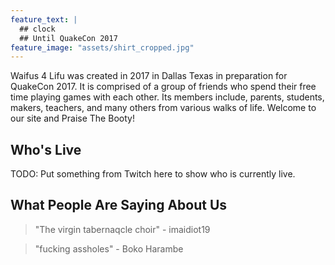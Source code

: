 ```yaml
---
feature_text: |
  ## clock
  ## Until QuakeCon 2017
feature_image: "assets/shirt_cropped.jpg"
---
```


Waifus 4 Lifu was created in 2017 in Dallas Texas in preparation for QuakeCon 2017. It is comprised of a group of friends who spend their free time playing games with each other. Its members include, parents, students, makers, teachers, and many others from various walks of life. Welcome to our site and Praise The Booty!

## Who's Live

TODO: Put something from Twitch here to show who is currently live.

## What People Are Saying About Us

> "The virgin tabernaqcle choir" - imaidiot19

> "fucking assholes" - Boko Harambe

<script src="{{ site.baseurl }}/assets/scripts/jquery-1.9.1.min.js"></script>
<script src="{{ site.baseurl }}/assets/scripts/moment.min.js"></script>
<script src="{{ site.baseurl }}/assets/scripts/moment-timezone-with-data.min.js"></script>
<script src="{{ site.baseurl }}/assets/scripts/jquery.countdown.min.js"></script>
<script src="{{ site.baseurl }}/assets/scripts/countdown.js"></script>
